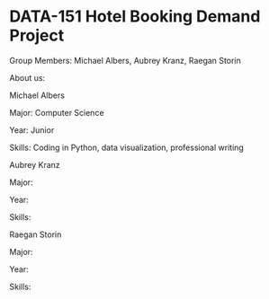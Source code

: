 # DATA-151 Hotel Booking Demand Project

Group Members: Michael Albers, Aubrey Kranz, Raegan Storin

About us:


Michael Albers

Major: Computer Science

Year: Junior

Skills: Coding in Python, data visualization, professional writing

Aubrey Kranz

Major: 

Year:

Skills:


Raegan Storin

Major: 

Year:

Skills:
